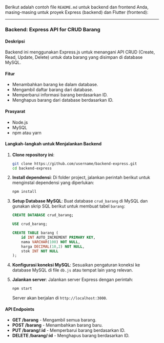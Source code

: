 Berikut adalah contoh file `README.md` untuk backend dan frontend Anda, masing-masing untuk proyek Express (backend) dan Flutter (frontend):

---

### **Backend: Express API for CRUD Barang**

#### **Deskripsi**

Backend ini menggunakan Express.js untuk menangani API CRUD (Create, Read, Update, Delete) untuk data barang yang disimpan di database MySQL.

#### **Fitur**

- Menambahkan barang ke dalam database.
- Mengambil daftar barang dari database.
- Memperbarui informasi barang berdasarkan ID.
- Menghapus barang dari database berdasarkan ID.

#### **Prasyarat**

- Node.js
- MySQL
- npm atau yarn

#### **Langkah-langkah untuk Menjalankan Backend**

1. **Clone repository ini**:

   ```bash
   git clone https://github.com/username/backend-express.git
   cd backend-express
   ```

2. **Install dependensi**:
   Di folder project, jalankan perintah berikut untuk menginstal dependensi yang diperlukan:

   ```bash
   npm install
   ```

3. **Setup Database MySQL**:
   Buat database `crud_barang` di MySQL dan gunakan skrip SQL berikut untuk membuat tabel `barang`:

   ```sql
   CREATE DATABASE crud_barang;

   USE crud_barang;

   CREATE TABLE barang (
       id INT AUTO_INCREMENT PRIMARY KEY,
       nama VARCHAR(100) NOT NULL,
       harga DECIMAL(10,2) NOT NULL,
       stok INT NOT NULL
   );
   ```

4. **Konfigurasi koneksi MySQL**:
   Sesuaikan pengaturan koneksi ke database MySQL di file `db.js` atau tempat lain yang relevan.

5. **Jalankan server**:
   Jalankan server Express dengan perintah:
   ```bash
   npm start
   ```
   Server akan berjalan di `http://localhost:3000`.

#### **API Endpoints**

- **GET /barang** - Mengambil semua barang.
- **POST /barang** - Menambahkan barang baru.
- **PUT /barang/:id** - Memperbarui barang berdasarkan ID.
- **DELETE /barang/:id** - Menghapus barang berdasarkan ID.
